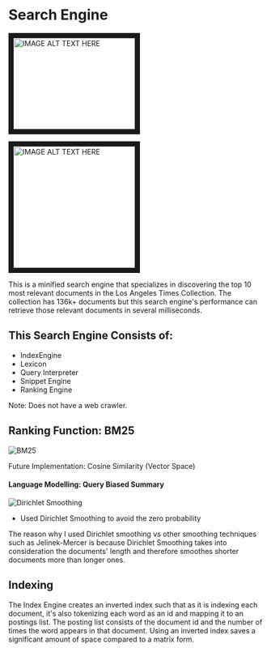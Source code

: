# Search Engine

<a href="http://www.youtube.com/watch?feature=player_embedded&v=zCIvku1lT9s
" target="_blank"><img src="http://img.youtube.com/vi/zCIvku1lT9s/0.jpg" 
alt="IMAGE ALT TEXT HERE" width="240" height="180" border="10" /></a>

<a href="http://www.youtube.com/watch?feature=player_embedded&v=YlrLvLgVzqk
" target="_blank"><img src="http://img.youtube.com/vi/YlrLvLgVzqk/0.jpg" 
alt="IMAGE ALT TEXT HERE" width="240" height="" border="10" /></a>

This is a minified search engine that specializes in discovering the top 10 most relevant documents in the Los Angeles Times Collection. The collection has 136k+ documents but this search engine's performance can retrieve those relevant documents in several milliseconds. 

## This Search Engine Consists of:
* IndexEngine
* Lexicon
* Query Interpreter 
* Snippet Engine
* Ranking Engine 

Note: Does not have a web crawler. 

## Ranking Function: BM25

![BM25](https://i.gyazo.com/34ab79556c3347446a2d95f65bc55770.png)

Future Implementation: Cosine Similarity (Vector Space)

#### Language Modelling: Query Biased Summary

![Dirichlet Smoothing](https://i.gyazo.com/d16fa22dec66137ce1de9894a0a5a69a.png)

* Used Dirichlet Smoothing to avoid the zero probability 

The reason why I used Dirichlet smoothing vs other smoothing techniques such as Jelinek-Mercer is because Dirichlet Smoothing takes into consideration the documents' length and therefore smoothes shorter documents more than longer ones. 

## Indexing

The Index Engine creates an inverted index such that as it is indexing each document, it's also tokenizing each word as an id and mapping it to an postings list. The posting list consists of the document id and the number of times the word appears in that document. Using an inverted index saves a significant amount of space compared to a matrix form. 

